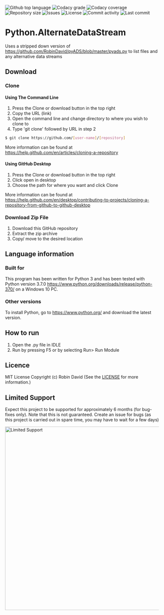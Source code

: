 
<p float="left">
<img src="https://img.shields.io/github/languages/top/fredhappyface/python.alternatedatastream.svg?style=flat-square" alt="Github top language">
<img src="https://img.shields.io/codacy/grade/d64722acea3d496cb24a6c27f5067c30.svg?style=flat-square" alt="Codacy grade">
<img src="https://img.shields.io/codacy/coverage/d64722acea3d496cb24a6c27f5067c30.svg?style=flat-square" alt="Codacy coverage">
<img src="https://img.shields.io/github/repo-size/fredhappyface/python.alternatedatastream.svg?style=flat-square" alt="Repository size">
<img src="https://img.shields.io/github/issues/fredhappyface/python.alternatedatastream.svg?style=flat-square" alt="Issues">
<img src="https://img.shields.io/github/license/fredhappyface/python.alternatedatastream.svg?style=flat-square" alt="License">
<img src="https://img.shields.io/github/commit-activity/m/fredhappyface/python.alternatedatastream.svg?style=flat-square" alt="Commit activity">
<img src="https://img.shields.io/github/last-commit/fredhappyface/python.alternatedatastream.svg?style=flat-square" alt="Last commit">
</p>


# Python.AlternateDataStream


Uses a stripped down version of 
https://github.com/RobinDavid/pyADS/blob/master/pyads.py to list files and 
any alternative data streams


## Download
### Clone
#### Using The Command Line 
1. Press the Clone or download button in the top right
2. Copy the URL (link)
3. Open the command line and change directory to where you wish to clone to
4. Type 'git clone' followed by URL in step 2
```bash
$ git clone https://github.com/[user-name]/[repository]
```

More information can be found at 
<https://help.github.com/en/articles/cloning-a-repository> 

#### Using GitHub Desktop
1. Press the Clone or download button in the top right
2. Click open in desktop
3. Choose the path for where you want and click Clone

More information can be found at 
<https://help.github.com/en/desktop/contributing-to-projects/cloning-a-repository-from-github-to-github-desktop>

### Download Zip File

1. Download this GitHub repository
2. Extract the zip archive
3. Copy/ move to the desired location


## Language information 
### Built for
This program has been written for Python 3 and has been tested with 
Python version 3.7.0 <https://www.python.org/downloads/release/python-370/> 
on a Windows 10 PC. 
### Other versions
To install Python, go to <https://www.python.org/> and download the latest 
version. 
## How to run
1. Open the .py file in IDLE
2. Run by pressing F5 or by selecting Run> Run Module


## Licence 
MIT License
Copyright (c) Robin David 
(See the [LICENSE](/LICENSE.md) for more information.)


<!--
TODO: Add screenshots to readme-assets/screenshots/desktop/ named 
screenshot-[number].png

## Screenshots 

### Desktop 
|Screenshots                                                                                  |
|:-:                                                                                          |
|<img src="readme-assets/screenshots/desktop/screenshot-1.png" alt="Screenshot 1" width="600">|
|<img src="readme-assets/screenshots/desktop/screenshot-2.png" alt="Screenshot 2" width="600">|
|<img src="readme-assets/screenshots/desktop/screenshot-3.png" alt="Screenshot 3" width="600">| 
-->


## Limited Support
Expect this project to be supported for approximately 6 months (for bug-fixes 
only). Note that this is not guaranteed. Create an issue for bugs (as this 
project is carried out in spare time, you may have to wait for a few days)

<img src="readme-assets/support/partial.png" alt="Limited Support" width="600">



